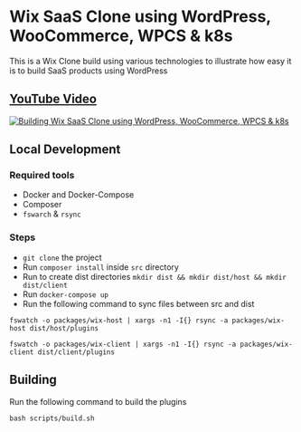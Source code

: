 # Wix SaaS Clone using WordPress, WooCommerce, WPCS & k8s

This is a Wix Clone build using various technologies to illustrate how easy it is to build SaaS products using WordPress

## [YouTube Video](http://www.youtube.com/watch?v=shEh0-P7pz0)

[![Building Wix SaaS Clone using WordPress, WooCommerce, WPCS & k8s](http://img.youtube.com/vi/Sa_38G-pp0o/0.jpg)](http://www.youtube.com/watch?v=Sa_38G-pp0o "Building Wix SaaS Clone using WordPress, WooCommerce, WPCS & k8s")

## Local Development

### Required tools

- Docker and Docker-Compose
- Composer
- `fswarch` & `rsync`

### Steps

- `git clone` the project
- Run `composer install` inside `src` directory
- Run to create dist directories  `mkdir dist && mkdir dist/host && mkdir dist/client`
- Run `docker-compose up`
- Run the following command to sync files between src and dist

```shell
fswatch -o packages/wix-host | xargs -n1 -I{} rsync -a packages/wix-host dist/host/plugins
```

```shell
fswatch -o packages/wix-client | xargs -n1 -I{} rsync -a packages/wix-client dist/client/plugins
```

## Building

Run the following command to build the plugins

```shell
bash scripts/build.sh
```

